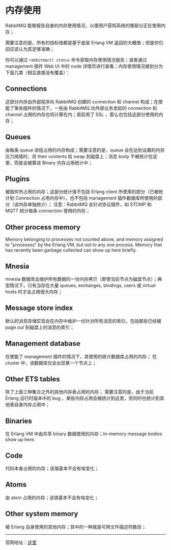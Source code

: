 
# 内存使用

RabbitMQ 能够报告自身的内存使用情况，以便用户获知系统的哪部分正在使用内存；

需要注意的是，所有的指标值都是基于底层 Erlang VM 返回的大概值；但是你仍旧应该认为其足够准确；

你可以通过 `rabbitmqctl status` 命令获取内存使用情况报告；或者通过 management 插件 Web UI 中的 node 详情页进行查看；内存使用情况被划分为下面几类（相互直接没有覆盖）：

## Connections

这部分内存由外部程序向 RabbitMQ 创建的 connection 和 channel 构成；在使能了某些插件的情况下，一些由 RabbitMQ 向外部业务发起的 connection 和 channel 占用的内存也将计算在内；若启用了 SSL ，那么也包括这部分使用的内存；

## Queues

由每条 queue 进程占用的内存构成；需要注意的是，queue 会在达到设置的内存压力阈值时，将 their contents 给 swap 到磁盘上；消息 body 不被统计在这里，而是会被算进 Binary 内存占用统计中；

## Plugins

被插件所占用的内存；这部分统计值不包括 Erlang client 所使用的部分（已被统计到 Connection 占用内存中），也不包括 management 插件数据库所使用的部分（该内存单独统计）；
注意：RabbitMQ 会针对协议插件，如 STOMP 和 MQTT 统计每条 connection 使用的内存；

## Other process memory

Memory belonging to processes not counted above, and memory assigned to "processes" by the Erlang VM, but not to any one process. Memory that has recently been garbage collected can show up here briefly.

## Mnesia

mnesia 数据库会维护所有数据的一份内存拷贝（即使当前节点为磁盘节点）；典型情况下，只有当存在大量 queues, exchanges, bindings, users 或 virtual hosts 时才会占用很大内存；

## Message store index

默认的消息存储实现会在内存中维护一份针对所有消息的索引，包括那些已经被 page out 到磁盘上的消息的索引；

## Management database

在使能了 management 插件的情况下，其使用的统计数据库占用的内存；
在 cluster 中，该数据库仅会出现某一个节点上；

## Other ETS tables

除了上面三种集合之外的其他内存表占用的内存；
需要注意的是，由于当前 Erlang 运行时版本中的 bug ，某些内存占用会被统计到这里，但同时也统计到其他表自身内存占用中；

## Binaries

在 Erlang VM 中由共享 binary 数据使用的内存；In-memory message bodies show up here.

## Code

代码本身占用的内存；该值基本不会有啥变化；

## Atoms

由 atom 占用的内存；该值基本不会有啥变化；

## Other system memory

被 Erlang 自身使用的其他内存；其中的一种就是可用文件描述符数目；


----------


官网地址：[这里](http://www.rabbitmq.com/memory-use.html)